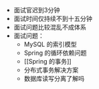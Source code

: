 - 面试官迟到3分钟
- 面试时间仅持续不到十五分钟
- 面试问题比较混乱不成体系
- 面试问题：
	- MySQL 的索引模型
	- Spring 的循环依赖问题
	- [[Spring 的事务]]
	- 分布式事务解决方案
	- 数据库读写分离了解吗